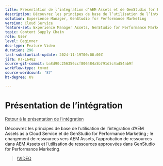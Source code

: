 ```yaml
---
title: Présentation de l’intégration d’AEM Assets et de GenStudio for Performance Marketing
description: Découvrez les principes de base de l’utilisation de l’intégration d’AEM Assets et de GenStudio for Performance Marketing ; chargement de ressources vers AEM Assets, approbation des ressources dans AEM Assets et utilisation des ressources approuvées dans GenStudio for Performance Marketing.
solution: Experience Manager, GenStudio for Performance Marketing
version: Cloud Service
feature-set: Experience Manager Assets, GenStudio for Performance Marketing
topic: Content Supply Chain
role: User
level: Beginner
doc-type: Feature Video
duration: 296
last-substantial-update: 2024-11-19T00:00:00Z
jira: KT-16482
source-git-commit: ba8d90c256356ccf806484a5b791d5c4ad54ab9f
workflow-type: tm+mt
source-wordcount: '87'
ht-degree: 0%

---
```



# Présentation de l’intégration

[Retour à la présentation de l’intégration](./overview.md)

Découvrez les principes de base de l’utilisation de l’intégration d’AEM Assets as a Cloud Service et de GenStudio for Performance Marketing ; le chargement de ressources vers AEM Assets, l’approbation de ressources dans AEM Assets et l’utilisation de ressources approuvées dans GenStudio for Performance Marketing.

>[!VIDEO](https://video.tv.adobe.com/v/3439264/?learn=on)
